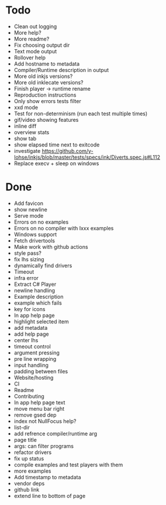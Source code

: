 # Todo
- Clean out logging
- More help?
- More readme?
- Fix choosing output dir
- Text mode output
- Rollover help
- Add hostname to metadata
- Compiler/Runtime description in output
- More old inkjs versions?
- More old inklecate versions?
- Finish player -> runtime rename
- Reproduction instructions
- Only show errors tests filter
- xxd mode
- Test for non-determinism (run each test multiple times)
- gif/video showing features
- inline diff
- overview stats
- show tab
- show elapsed time next to exitcode
- investigate https://github.com/y-lohse/inkjs/blob/master/tests/specs/ink/Diverts.spec.js#L112
- Replace execv + sleep on windows


# Done
- Add favicon
- show newline
- Serve mode
- Errors on no examples
- Errors on no compiler with Ixxx examples
- Windows support
- Fetch drivertools
- Make work with github actions
- style pass?
- fix lhs sizing
- dynamically find drivers
- Timeout
- infra error
- Extract C# Player
- newline handling
- Example description
- example which fails
- key for icons
- In app help page
- highlight selected item
- add metadata
- add help page
- center lhs
- timeout control
- argument pressing
- pre line wrapping
- input handling
- padding between files
- Website/hosting
- CI
- Readme
- Contributing
- In app help page text
- move menu bar right
- remove gsed dep
- index not NullFocus help?
- list-dir
- add refrence compiler/runtime arg
- page title
- args: can filter programs
- refactor drivers
- fix up status
- compile examples and test players with them
- more examples
- Add timestamp to metadata
- vendor deps
- github link
- extend line to bottom of page


